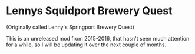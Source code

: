 # Lennys Squidport Brewery Quest
(Originally called Lenny's Springport Brewery Quest)

This is an unreleased mod from 2015-2016, that hasn't seen much attention for a while, so I will be updating it over the next couple of months.
